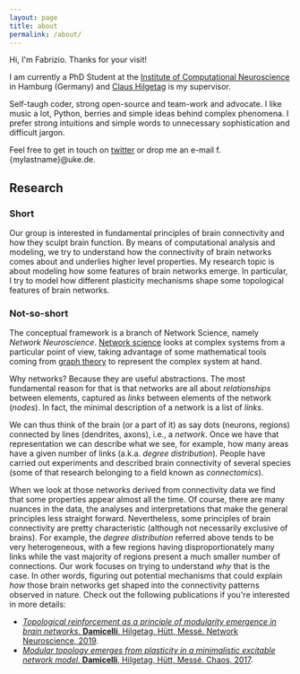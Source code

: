 ```yaml
---
layout: page
title: about
permalink: /about/
---
```

Hi, I'm Fabrizio. Thanks for your visit!

I am currently a PhD Student at the [Institute of Computational Neuroscience](https://www.uke.de/english/departments-institutes/institutes/computational-neuroscience/research/index.html) in Hamburg (Germany) and [Claus Hilgetag](https://scholar.google.com/citations?user=qceKVpYAAAAJ&hl=en) is my supervisor.

Self-taugh coder, strong open-source and team-work and advocate.
I like music a lot, Python, berries and simple ideas behind complex phenomena.
I prefer strong intuitions and simple words to unnecessary sophistication and difficult jargon.

Feel free to get in touch on [twitter](www.twitter.com/fabridamicelli) or drop me an e-mail f.{mylastname}@uke.de.

## Research
### Short
Our group is interested in fundamental principles of brain connectivity and how they sculpt brain function.
By means of computational analysis and modeling, we try to understand how the connectivity of brain networks comes about and underlies higher level properties.
My research topic is about modeling how some features of brain networks emerge.
In particular, I try to model how different plasticity mechanisms shape some topological features of brain networks.

### Not-so-short
The conceptual framework is a branch of Network Science, namely *Network Neuroscience*.
[Network science](https://en.wikipedia.org/wiki/Network_science) looks at complex systems from a particular point of view, taking advantage of some mathematical tools coming from [graph theory](https://en.wikipedia.org/wiki/Graph_theory) to represent the complex system at hand.

Why networks?
Because they are useful abstractions.
The most fundamental reason for that is that networks are all about *relationships* between elements, captured as *links* between elements of the network (*nodes*).
In fact, the minimal description of a network is a list of *links*.

We can thus think of the brain (or a part of it) as say dots (neurons, regions) connected by lines (dendrites, axons), i.e., a *network*.
Once we have that representation we can describe what we see, for example, how many areas have a given number of links (a.k.a. *degree distribution*).
People have carried out experiments and described brain connectivity of several species (some of that research belonging to a field known as *connectomics*).

When we look at those networks derived from connectivity data we find that some properties appear almost all the time.
Of course, there are many nuances in the data, the analyses and interpretations that make the general principles less straight forward.
Nevertheless, some principles of brain connectivity are pretty characteristic (although not necessarily exclusive of brains).
For example, the *degree distribution* referred above tends to be very heterogeneous, with a few regions having disproportionately many links while the vast majority of regions present a much smaller number of connections.
Our work focuses on trying to understand *why* that is the case.
In other words, figuring out potential mechanisms that could explain *how* those brain networks get shaped into the connectivity patterns observed in nature.
Check out the following publications if you're interested in more details:
  - [*Topological reinforcement as a principle of modularity emergence in brain networks*. **Damicelli**, Hilgetag, Hütt, Messé. Network Neuroscience, 2019](https://www.mitpressjournals.org/doi/full/10.1162/netn_a_00085).
  - [*Modular topology emerges from plasticity in a minimalistic excitable network model*. **Damicelli**, Hilgetag, Hütt, Messé. Chaos, 2017](https://aip.scitation.org/doi/pdf/10.1063/1.4979561).
